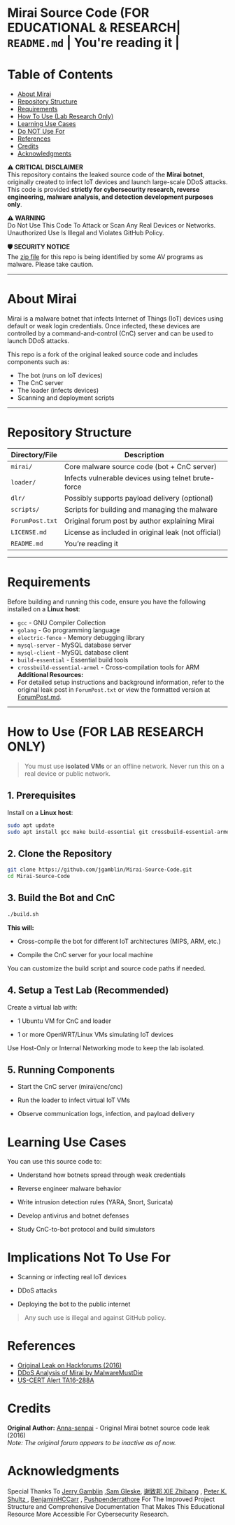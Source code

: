 # Mirai Source Code (FOR EDUCATIONAL & RESEARCH| `README.md`       | You're reading it                                     |


# Table of Contents

- [About Mirai](#about-mirai)
- [Repository Structure](#repository-structure)
- [Requirements](#requirements)
- [How To Use (Lab Research Only)](#how-to-use-for-lab-research-only)
- [Learning Use Cases](#learning-use-cases)
- [Do NOT Use For](#Implications-Not-To-Use-For)
- [References](#references)
- [Credits](#credits)
- [Acknowledgments](#acknowledgments)


⚠️ **CRITICAL DISCLAIMER**  
This repository contains the leaked source code of the **Mirai botnet**, originally created to infect IoT devices and launch large-scale DDoS attacks. This code is provided **strictly for cybersecurity research, reverse engineering, malware analysis, and detection development purposes only**.

**⚠️ WARNING**      
Do Not Use This Code To Attack or Scan Any Real Devices or Networks. Unauthorized Use Is Illegal and Violates GitHub Policy.

**🛡️ SECURITY NOTICE**    
The [zip file](https://www.virustotal.com/en/file/f10667215040e87dae62dd48a5405b3b1b0fe7dbbfbf790d5300f3cd54893333/analysis/1477822491/) for this repo is being identified by some AV programs as malware. Please take caution.

---

# About Mirai

Mirai is a malware botnet that infects Internet of Things (IoT) devices using default or weak login credentials. Once infected, these devices are controlled by a command-and-control (CnC) server and can be used to launch DDoS attacks.

This repo is a fork of the original leaked source code and includes components such as:
- The bot (runs on IoT devices)
- The CnC server
- The loader (infects devices)
- Scanning and deployment scripts

---

# Repository Structure

| Directory/File       | Description                                           |
|-------------------|-------------------------------------------------------|
| `mirai/`          | Core malware source code (bot + CnC server)          |
| `loader/`         | Infects vulnerable devices using telnet brute-force  |
| `dlr/`            | Possibly supports payload delivery (optional)        |
| `scripts/`        | Scripts for building and managing the malware        |
| `ForumPost.txt`   | Original forum post by author explaining Mirai       |
| `LICENSE.md`      | License as included in original leak (not official)  |
| `README.md`       | You’re reading it                                     |

---

# Requirements

Before building and running this code, ensure you have the following installed on a **Linux host**:

- `gcc` - GNU Compiler Collection
- `golang` - Go programming language
- `electric-fence` - Memory debugging library
- `mysql-server` - MySQL database server
- `mysql-client` - MySQL database client
- `build-essential` - Essential build tools
- `crossbuild-essential-armel` - Cross-compilation tools for ARM **Additional Resources:**
- For detailed setup instructions and background information, refer to the original leak post in `ForumPost.txt` or view the formatted version at [ForumPost.md](ForumPost.md).

---

# How to Use (FOR LAB RESEARCH ONLY)

> You must use **isolated VMs** or an offline network. Never run this on a real device or public network.

## 1. Prerequisites

Install on a **Linux host**:

```bash
sudo apt update
sudo apt install gcc make build-essential git crossbuild-essential-armel -y
```

## 2. Clone the Repository

```bash
git clone https://github.com/jgamblin/Mirai-Source-Code.git
cd Mirai-Source-Code
```

## 3. Build the Bot and CnC

```bash
./build.sh
```

**This will:**

* Cross-compile the bot for different IoT architectures (MIPS, ARM, etc.)

* Compile the CnC server for your local machine

You can customize the build script and source code paths if needed.

## 4. Setup a Test Lab (Recommended)

Create a virtual lab with:

* 1 Ubuntu VM for CnC and loader

* 1 or more OpenWRT/Linux VMs simulating IoT devices

Use Host-Only or Internal Networking mode to keep the lab isolated.

## 5. Running Components

* Start the CnC server (mirai/cnc/cnc)

* Run the loader to infect virtual IoT VMs

* Observe communication logs, infection, and payload delivery

# Learning Use Cases

You can use this source code to:

* Understand how botnets spread through weak credentials

* Reverse engineer malware behavior

* Write intrusion detection rules (YARA, Snort, Suricata)

* Develop antivirus and botnet defenses

* Study CnC-to-bot protocol and build simulators

# Implications Not To Use For

*  Scanning or infecting real IoT devices

*  DDoS attacks

*  Deploying the bot to the public internet

> Any such use is illegal and against GitHub policy. 

# References

* [Original Leak on Hackforums (2016)](https://hackforums.net/showthread.php?tid=5420472)
* [DDoS Analysis of Mirai by MalwareMustDie](https://blog.malwaremustdie.org/2016/10/mmd-0056-2016-new-mirai-elf-botnet.html)
* [US-CERT Alert TA16-288A](https://www.cisa.gov/news-events/alerts/2016/10/14/alert-ta16-288a)

# Credits

**Original Author:** [Anna-senpai](https://hackforums.net/showthread.php?tid=5420472) - Original Mirai botnet source code leak (2016)  
*Note: The original forum appears to be inactive as of now.*

# Acknowledgments

Special Thanks To [Jerry Gamblin](https://github.com/jgamblin) ,[Sam Gleske](https://github.com/samrocketman), [谢致邦 XIE Zhibang](https://github.com/Red54) , [Peter K. Shultz ](https://github.com/pkshultz), [BenjaminHCCarr](https://github.com/BenjaminHCCarr) , [Pushpenderrathore](https://github.com/Pushpenderrathore) For The Improved Project Structure and Comprehensive Documentation That Makes This Educational Resource More Accessible For Cybersecurity Research.

